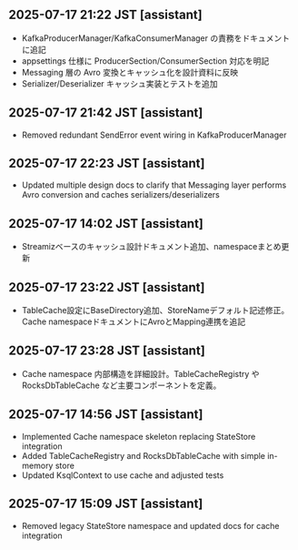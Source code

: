 ## 2025-07-17 21:22 JST [assistant]
- KafkaProducerManager/KafkaConsumerManager の責務をドキュメントに追記
- appsettings 仕様に ProducerSection/ConsumerSection 対応を明記
- Messaging 層の Avro 変換とキャッシュ化を設計資料に反映
- Serializer/Deserializer キャッシュ実装とテストを追加
## 2025-07-17 21:42 JST [assistant]
- Removed redundant SendError event wiring in KafkaProducerManager
## 2025-07-17 22:23 JST [assistant]
- Updated multiple design docs to clarify that Messaging layer performs Avro conversion and caches serializers/deserializers

## 2025-07-17 14:02 JST [assistant]
- Streamizベースのキャッシュ設計ドキュメント追加、namespaceまとめ更新

## 2025-07-17 23:22 JST [assistant]
- TableCache設定にBaseDirectory追加、StoreNameデフォルト記述修正。Cache namespaceドキュメントにAvroとMapping連携を追記
## 2025-07-17 23:28 JST [assistant]
- Cache namespace 内部構造を詳細設計。TableCacheRegistry や RocksDbTableCache など主要コンポーネントを定義。
## 2025-07-17 14:56 JST [assistant]
- Implemented Cache namespace skeleton replacing StateStore integration
- Added TableCacheRegistry and RocksDbTableCache with simple in-memory store
- Updated KsqlContext to use cache and adjusted tests

## 2025-07-17 15:09 JST [assistant]
- Removed legacy StateStore namespace and updated docs for cache integration
